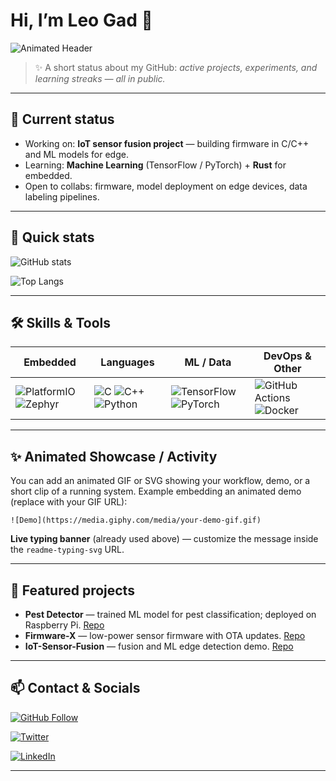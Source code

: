 # Hi, I’m **Leo Gad** 👋

![Animated Header](https://readme-typing-svg.demolab.com?font=Fira+Code&weight=600&size=28&pause=2000&color=2b6cb0&background=ffffff00&width=800&lines=Hi!+I'm+Leo+Gad.;Embedded+Systems+•+IoT+•+ML+Learner;Open+Source+Enthusiast)

> ✨ A short status about my GitHub: *active projects, experiments, and learning streaks — all in public.*

---

## 🔭 Current status

- Working on: **IoT sensor fusion project** — building firmware in C/C++ and ML models for edge. 
- Learning: **Machine Learning** (TensorFlow / PyTorch) + **Rust** for embedded. 
- Open to collabs: firmware, model deployment on edge devices, data labeling pipelines.

---

## 🚀 Quick stats

![GitHub stats](https://github-readme-stats.vercel.app/api?username=leo-gad123&show_icons=true&theme=radical&count_private=true)

![Top Langs](https://github-readme-stats.vercel.app/api/top-langs/?username=leo-gad123&layout=compact&theme=radical)

---

## 🛠️ Skills & Tools

| Embedded | Languages | ML / Data | DevOps & Other |
|---|---|---|---|
| ![PlatformIO](https://img.shields.io/badge/PlatformIO-2D3E50?style=for-the-badge) ![Zephyr](https://img.shields.io/badge/Zephyr-000000?style=for-the-badge) | ![C](https://img.shields.io/badge/C-555555?style=for-the-badge) ![C++](https://img.shields.io/badge/C%2B%2B-00599C?style=for-the-badge) ![Python](https://img.shields.io/badge/Python-3776AB?style=for-the-badge) | ![TensorFlow](https://img.shields.io/badge/TensorFlow-FF6F00?style=for-the-badge) ![PyTorch](https://img.shields.io/badge/PyTorch-ee4c2c?style=for-the-badge) | ![GitHub Actions](https://img.shields.io/badge/GH_Actions-2088FF?style=for-the-badge) ![Docker](https://img.shields.io/badge/Docker-2496ED?style=for-the-badge) |

---

## ✨ Animated Showcase / Activity

You can add an animated GIF or SVG showing your workflow, demo, or a short clip of a running system. Example embedding an animated demo (replace with your GIF URL):

`![Demo](https://media.giphy.com/media/your-demo-gif.gif)`

**Live typing banner** (already used above) — customize the message inside the `readme-typing-svg` URL.

---

## 📂 Featured projects

- **Pest Detector** — trained ML model for pest classification; deployed on Raspberry Pi. [Repo](https://github.com/leo-gad123/Pest_detector_trained_model)
- **Firmware-X** — low-power sensor firmware with OTA updates. [Repo](https://github.com/leo-gad123/firmware-x)
- **IoT-Sensor-Fusion** — fusion and ML edge detection demo. [Repo](https://github.com/leo-gad123/iot-sensor-fusion)

---

## 📫 Contact & Socials

[![GitHub Follow](https://img.shields.io/badge/Follow-@leo--gad123-181717?style=for-the-badge&logo=github)](https://github.com/leo-gad123)

[![Twitter](https://img.shields.io/badge/Twitter-@leo--gad123-1DA1F2?style=for-the-badge&logo=twitter)](https://twitter.com/leo-gad123)

[![LinkedIn](https://img.shields.io/badge/LinkedIn-Connect-blue?style=for-the-badge&logo=linkedin)](https://linkedin.com/in/leo-gad123)

---


